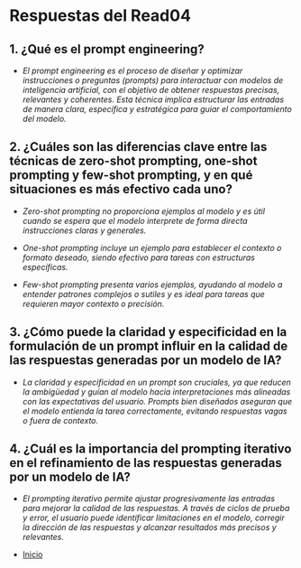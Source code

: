 # Respuestas del Read04

## 1. ¿Qué es el prompt engineering?

- *El prompt engineering es el proceso de diseñar y optimizar instrucciones o preguntas (prompts) para interactuar con modelos de inteligencia artificial, con el objetivo de obtener respuestas precisas, relevantes y coherentes. Esta técnica implica estructurar las entradas de manera clara, específica y estratégica para guiar el comportamiento del modelo.*

## 2. ¿Cuáles son las diferencias clave entre las técnicas de zero-shot prompting, one-shot prompting y few-shot prompting, y en qué situaciones es más efectivo cada uno?

- *Zero-shot prompting no proporciona ejemplos al modelo y es útil cuando se espera que el modelo interprete de forma directa instrucciones claras y generales.*

- *One-shot prompting incluye un ejemplo para establecer el contexto o formato deseado, siendo efectivo para tareas con estructuras específicas.*

- *Few-shot prompting presenta varios ejemplos, ayudando al modelo a entender patrones complejos o sutiles y es ideal para tareas que requieren mayor contexto o precisión.*

## 3. ¿Cómo puede la claridad y especificidad en la formulación de un prompt influir en la calidad de las respuestas generadas por un modelo de IA?

- *La claridad y especificidad en un prompt son cruciales, ya que reducen la ambigüedad y guían al modelo hacia interpretaciones más alineadas con las expectativas del usuario. Prompts bien diseñados aseguran que el modelo entienda la tarea correctamente, evitando respuestas vagas o fuera de contexto.*

## 4. ¿Cuál es la importancia del prompting iterativo en el refinamiento de las respuestas generadas por un modelo de IA?

- *El prompting iterativo permite ajustar progresivamente las entradas para mejorar la calidad de las respuestas. A través de ciclos de prueba y error, el usuario puede identificar limitaciones en el modelo, corregir la dirección de las respuestas y alcanzar resultados más precisos y relevantes.*


- [Inicio](https://github.com/HansellT/reading-notes/blob/main/README.md)